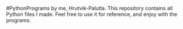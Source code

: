 #PythonPrograms by me, Hrutvik-Palutla.
This repository contains all Python files I made. Feel free to use it for reference, and enjoy with the programs.
